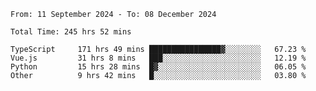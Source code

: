 <!--START_SECTION:waka-->

```abap
From: 11 September 2024 - To: 08 December 2024

Total Time: 245 hrs 52 mins

TypeScript     171 hrs 49 mins ████████████████▓░░░░░░░░   67.23 %
Vue.js         31 hrs 8 mins   ███░░░░░░░░░░░░░░░░░░░░░░   12.19 %
Python         15 hrs 28 mins  █▓░░░░░░░░░░░░░░░░░░░░░░░   06.05 %
Other          9 hrs 42 mins   █░░░░░░░░░░░░░░░░░░░░░░░░   03.80 %
```

<!--END_SECTION:waka-->
